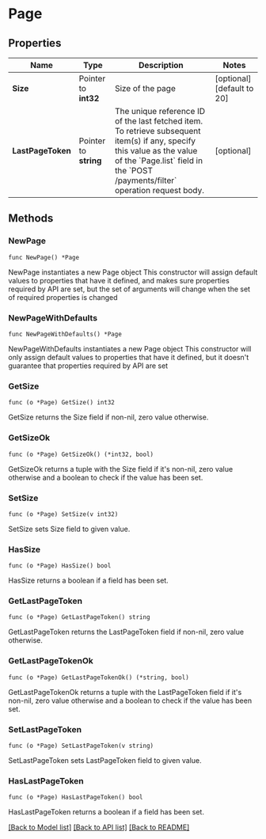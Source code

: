 # Page

## Properties

Name | Type | Description | Notes
------------ | ------------- | ------------- | -------------
**Size** | Pointer to **int32** | Size of the page | [optional] [default to 20]
**LastPageToken** | Pointer to **string** | The unique reference ID of the last fetched item. To retrieve subsequent item(s) if any, specify this value as the value of the &#x60;Page.list&#x60; field in the  &#x60;POST /payments/filter&#x60; operation request body. | [optional] 

## Methods

### NewPage

`func NewPage() *Page`

NewPage instantiates a new Page object
This constructor will assign default values to properties that have it defined,
and makes sure properties required by API are set, but the set of arguments
will change when the set of required properties is changed

### NewPageWithDefaults

`func NewPageWithDefaults() *Page`

NewPageWithDefaults instantiates a new Page object
This constructor will only assign default values to properties that have it defined,
but it doesn't guarantee that properties required by API are set

### GetSize

`func (o *Page) GetSize() int32`

GetSize returns the Size field if non-nil, zero value otherwise.

### GetSizeOk

`func (o *Page) GetSizeOk() (*int32, bool)`

GetSizeOk returns a tuple with the Size field if it's non-nil, zero value otherwise
and a boolean to check if the value has been set.

### SetSize

`func (o *Page) SetSize(v int32)`

SetSize sets Size field to given value.

### HasSize

`func (o *Page) HasSize() bool`

HasSize returns a boolean if a field has been set.

### GetLastPageToken

`func (o *Page) GetLastPageToken() string`

GetLastPageToken returns the LastPageToken field if non-nil, zero value otherwise.

### GetLastPageTokenOk

`func (o *Page) GetLastPageTokenOk() (*string, bool)`

GetLastPageTokenOk returns a tuple with the LastPageToken field if it's non-nil, zero value otherwise
and a boolean to check if the value has been set.

### SetLastPageToken

`func (o *Page) SetLastPageToken(v string)`

SetLastPageToken sets LastPageToken field to given value.

### HasLastPageToken

`func (o *Page) HasLastPageToken() bool`

HasLastPageToken returns a boolean if a field has been set.


[[Back to Model list]](../README.md#documentation-for-models) [[Back to API list]](../README.md#documentation-for-api-endpoints) [[Back to README]](../README.md)


